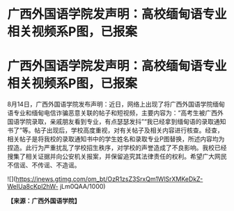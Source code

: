 # 广西外国语学院发声明：高校缅甸语专业相关视频系P图，已报案

# 广西外国语学院发声明：高校缅甸语专业相关视频系P图，已报案

8月14日，广西外国语学院发布声明：近日，网络上出现了将广西外国语学院缅甸语专业和缅甸电信诈骗恶意关联的帖子和短视频，主要内容为：“高考生被广西外国语学院录取，亲戚朋友看到专业，有点瑟瑟发抖”“我已经拿到缅甸语的录取通知书了”等。帖子出现后，学校高度重视，对有关帖子及相关内容进行核查。经查，相关帖子是将我校的录取通知书中的学生姓名和录取专业P图替换，所述内容均为捏造。此行为严重扰乱了学校招生秩序，对学校的声誉造成了不良影响。我校已经搜集了相关证据并向公安机关报案，并保留追究其法律责任的权利。希望广大网民不信谣、不传谣、不造谣。

![](https://inews.gtimg.com/om_bt/OzR1zsZ3SrxQm1WlSrXMKeDkZ-WeIUa8cKpl2hW-
jLm0QAA/1000)

**【来源：广西外国语学院】**

